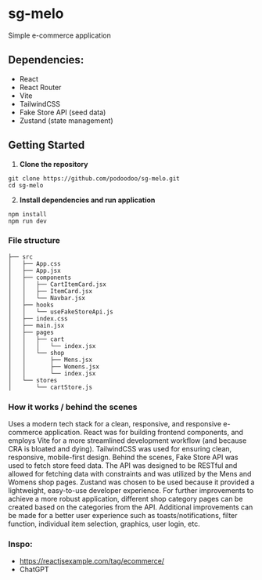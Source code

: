 # sg-melo

Simple e-commerce application

## Dependencies:

-   React
-   React Router
-   Vite
-   TailwindCSS
-   Fake Store API (seed data)
-   Zustand (state management)

## Getting Started

1. **Clone the repository**

```
git clone https://github.com/podoodoo/sg-melo.git
cd sg-melo
```

2. **Install dependencies and run application**

```
npm install
npm run dev
```

### File structure

```
├── src
│   ├── App.css
│   ├── App.jsx
│   ├── components
│   │   ├── CartItemCard.jsx
│   │   ├── ItemCard.jsx
│   │   └── Navbar.jsx
│   ├── hooks
│   │   └── useFakeStoreApi.js
│   ├── index.css
│   ├── main.jsx
│   ├── pages
│   │   ├── cart
│   │   │   └── index.jsx
│   │   └── shop
│   │       ├── Mens.jsx
│   │       ├── Womens.jsx
│   │       └── index.jsx
│   └── stores
│       └── cartStore.js
```

### How it works / behind the scenes

Uses a modern tech stack for a clean, responsive, and responsive e-commerce application. React was for building frontend components, and employs Vite for a more streamlined development workflow (and because CRA is bloated and dying). TailwindCSS was used for ensuring clean, responsive, mobile-first design. Behind the scenes, Fake Store API was used to fetch store feed data. The API was designed to be RESTful and allowed for fetching data with constraints and was utilized by the Mens and Womens shop pages. Zustand was chosen to be used because it provided a lightweight, easy-to-use developer experience. For further improvements to achieve a more robust application, different shop category pages can be created based on the categories from the API. Additional improvements can be made for a better user experience such as toasts/notifications, filter function, individual item selection, graphics, user login, etc.

### Inspo:

-   https://reactjsexample.com/tag/ecommerce/
-   ChatGPT
